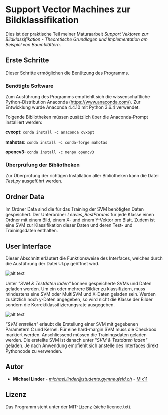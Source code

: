 ﻿
# Support Vector Machines zur Bildklassifikation

Dies ist der praktische Teil meiner Maturaarbeit *Support Vektoren zur Bildklassifikation - Theoretische Grundlagen und Implementation am Beispiel von Baumblättern*. 

## Erste Schritte

Dieser Schritte ermöglichen die Benützung des Programms. 

### Benötigte Software

Zum Ausführung des Programms empfiehlt sich die wissenschaftliche Python-Distribution Anaconda (https://www.anaconda.com/). Zur Entwicklung wurde Anaconda 4.4.10 mit Python 3.6.4 verwendet. 

Folgende Bibliotheken müssen zusätzlich über die Anaconda-Prompt installiert werden:

**cvxopt:**
```conda install -c anaconda cvxopt```

**mahotas:**
```conda install -c conda-forge mahotas```

**opencv3:**
`conda install -c menpo opencv3`



### Überprüfung der Bibliotheken

Zur Überprüfung der richtigen Installation aller Bibliotheken kann die Datei *Test.py* ausgeführt werden.

## Ordner Data
Im Ordner Data sind die für das Training der SVM benötigten Daten gespeichert. Der Unterordner *Leaves_BestParams* für jede Klasse einen Ordner mit einem Bild, einem X- und einem Y-Vektor pro Blatt. Zudem ist eine SVM zur Klassifikation dieser Daten und deren Test- und Trainingsdaten enthalten. 


## User Interface
Dieser Abschnitt erläutert die Funktionsweise des Interfaces, welches durch die Ausführung der Datei UI.py geöffnet wird.

![alt text](InterfaceLoad.png)

Unter *"SVM & Testdaten laden"* können gespeicherte SVMs und Daten geladen werden. Um ein oder mehrere Bild/er zu klassifiziern, muss mindestens eine SVM oder MultiSVM und X-Daten geladen sein. Werden zusätzlich noch y-Daten angegeben, so wird nicht die Klasse der Bilder sondern die Korrektklassifizierungsrate ausgegeben. 

![alt text](InterfaceCreate.png)

*"SVM erstellen"* erlaubt die Erstellung einer SVM mit gegebenen Parametern C und Kernel. Für eine hard-margin SVM muss die Checkbox markiert werden. Anschliessend müssen die Trainingsdaten geladen werden. Die erstellte SVM ist danach unter  *"SVM & Testdaten laden"*  geladen.
Je nach Anwendung empfiehlt sich anstelle des Interfaces direkt Pythoncode zu verwenden.


## Autor

* **Michael Linder** - *michael.linder@students.gymneufeld.ch* - [Mlx11](https://github.com/Mlx11)


## Lizenz

Das Programm steht unter der MIT-Lizenz (siehe licence.txt).
